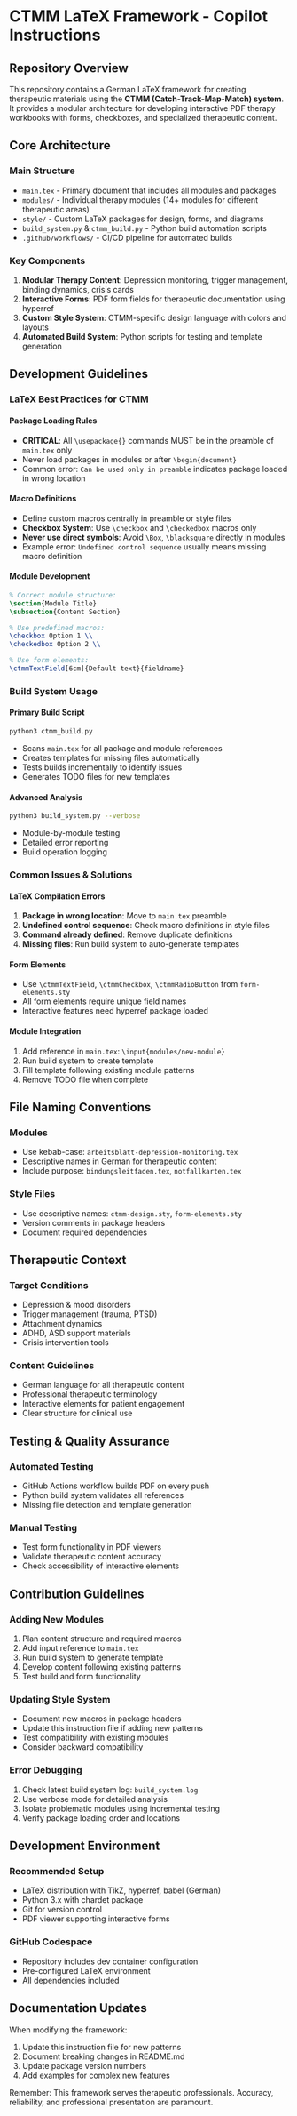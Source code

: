 # CTMM LaTeX Framework - Copilot Instructions

## Repository Overview

This repository contains a German LaTeX framework for creating therapeutic materials using the **CTMM (Catch-Track-Map-Match) system**. It provides a modular architecture for developing interactive PDF therapy workbooks with forms, checkboxes, and specialized therapeutic content.

## Core Architecture

### Main Structure
- `main.tex` - Primary document that includes all modules and packages
- `modules/` - Individual therapy modules (14+ modules for different therapeutic areas)
- `style/` - Custom LaTeX packages for design, forms, and diagrams
- `build_system.py` & `ctmm_build.py` - Python build automation scripts
- `.github/workflows/` - CI/CD pipeline for automated builds

### Key Components
1. **Modular Therapy Content**: Depression monitoring, trigger management, binding dynamics, crisis cards
2. **Interactive Forms**: PDF form fields for therapeutic documentation using hyperref
3. **Custom Style System**: CTMM-specific design language with colors and layouts
4. **Automated Build System**: Python scripts for testing and template generation

## Development Guidelines

### LaTeX Best Practices for CTMM

#### Package Loading Rules
- **CRITICAL**: All `\usepackage{}` commands MUST be in the preamble of `main.tex` only
- Never load packages in modules or after `\begin{document}`
- Common error: `Can be used only in preamble` indicates package loaded in wrong location

#### Macro Definitions
- Define custom macros centrally in preamble or style files
- **Checkbox System**: Use `\checkbox` and `\checkedbox` macros only
- **Never use direct symbols**: Avoid `\Box`, `\blacksquare` directly in modules
- Example error: `Undefined control sequence` usually means missing macro definition

#### Module Development
```tex
% Correct module structure:
\section{Module Title}
\subsection{Content Section}

% Use predefined macros:
\checkbox Option 1 \\
\checkedbox Option 2 \\

% Use form elements:
\ctmmTextField[6cm]{Default text}{fieldname}
```

### Build System Usage

#### Primary Build Script
```bash
python3 ctmm_build.py
```
- Scans `main.tex` for all package and module references
- Creates templates for missing files automatically
- Tests builds incrementally to identify issues
- Generates TODO files for new templates

#### Advanced Analysis
```bash
python3 build_system.py --verbose
```
- Module-by-module testing
- Detailed error reporting
- Build operation logging

### Common Issues & Solutions

#### LaTeX Compilation Errors
1. **Package in wrong location**: Move to `main.tex` preamble
2. **Undefined control sequence**: Check macro definitions in style files
3. **Command already defined**: Remove duplicate definitions
4. **Missing files**: Run build system to auto-generate templates

#### Form Elements
- Use `\ctmmTextField`, `\ctmmCheckbox`, `\ctmmRadioButton` from `form-elements.sty`
- All form elements require unique field names
- Interactive features need hyperref package loaded

#### Module Integration
1. Add reference in `main.tex`: `\input{modules/new-module}`
2. Run build system to create template
3. Fill template following existing module patterns
4. Remove TODO file when complete

## File Naming Conventions

### Modules
- Use kebab-case: `arbeitsblatt-depression-monitoring.tex`
- Descriptive names in German for therapeutic content
- Include purpose: `bindungsleitfaden.tex`, `notfallkarten.tex`

### Style Files
- Use descriptive names: `ctmm-design.sty`, `form-elements.sty`
- Version comments in package headers
- Document required dependencies

## Therapeutic Context

### Target Conditions
- Depression & mood disorders
- Trigger management (trauma, PTSD)
- Attachment dynamics
- ADHD, ASD support materials
- Crisis intervention tools

### Content Guidelines
- German language for all therapeutic content
- Professional therapeutic terminology
- Interactive elements for patient engagement
- Clear structure for clinical use

## Testing & Quality Assurance

### Automated Testing
- GitHub Actions workflow builds PDF on every push
- Python build system validates all references
- Missing file detection and template generation

### Manual Testing
- Test form functionality in PDF viewers
- Validate therapeutic content accuracy
- Check accessibility of interactive elements

## Contribution Guidelines

### Adding New Modules
1. Plan content structure and required macros
2. Add input reference to `main.tex`
3. Run build system to generate template
4. Develop content following existing patterns
5. Test build and form functionality

### Updating Style System
- Document new macros in package headers
- Update this instruction file if adding new patterns
- Test compatibility with existing modules
- Consider backward compatibility

### Error Debugging
1. Check latest build system log: `build_system.log`
2. Use verbose mode for detailed analysis
3. Isolate problematic modules using incremental testing
4. Verify package loading order and locations

## Development Environment

### Recommended Setup
- LaTeX distribution with TikZ, hyperref, babel (German)
- Python 3.x with chardet package
- Git for version control
- PDF viewer supporting interactive forms

### GitHub Codespace
- Repository includes dev container configuration
- Pre-configured LaTeX environment
- All dependencies included

## Documentation Updates

When modifying the framework:
1. Update this instruction file for new patterns
2. Document breaking changes in README.md
3. Update package version numbers
4. Add examples for complex new features

Remember: This framework serves therapeutic professionals. Accuracy, reliability, and professional presentation are paramount.